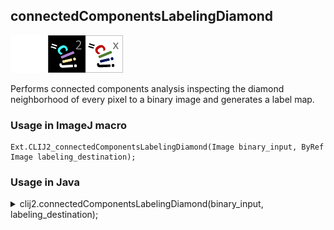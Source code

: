 ## connectedComponentsLabelingDiamond
<img src="images/mini_empty_logo.png"/><img src="images/mini_clij2_logo.png"/><img src="images/mini_clijx_logo.png"/>

Performs connected components analysis inspecting the diamond neighborhood of every pixel to a binary image and generates a label map.

### Usage in ImageJ macro
```
Ext.CLIJ2_connectedComponentsLabelingDiamond(Image binary_input, ByRef Image labeling_destination);
```


### Usage in Java
<details>
<summary>
clij2.connectedComponentsLabelingDiamond(binary_input, labeling_destination);
</summary>
```
// init CLIJ and GPU
import net.haesleinhuepf.clij2.CLIJ2;
import net.haesleinhuepf.clij.clearcl.ClearCLBuffer;
CLIJ2 clij2 = CLIJ2.getInstance();

// get input parameters
ClearCLBuffer binary_input = clij2.push(binary_inputImagePlus);
labeling_destination = clij2.create(binary_input);
```

```
// Execute operation on GPU
clij2.connectedComponentsLabelingDiamond(binary_input, labeling_destination);
```

```
//show result
labeling_destinationImagePlus = clij2.pull(labeling_destination);
labeling_destinationImagePlus.show();

// cleanup memory on GPU
clij2.release(binary_input);
clij2.release(labeling_destination);
```
</details>


### Usage in Matlab
<details>
<summary>
clij2.connectedComponentsLabelingDiamond(binary_input, labeling_destination);
</summary>
```
% init CLIJ and GPU
clij2 = init_clatlab();

% get input parameters
binary_input = clij2.pushMat(binary_input_matrix);
labeling_destination = clij2.create(binary_input);
```

```
% Execute operation on GPU
clij2.connectedComponentsLabelingDiamond(binary_input, labeling_destination);
```

```
% show result
labeling_destination = clij2.pullMat(labeling_destination)

% cleanup memory on GPU
clij2.release(binary_input);
clij2.release(labeling_destination);
```
</details>


### Usage in Icy
<details>
<summary>
clij2.connectedComponentsLabelingDiamond(binary_input, labeling_destination);
</summary>
```
// init CLIJ and GPU
importClass(net.haesleinhuepf.clicy.CLICY);
importClass(Packages.icy.main.Icy);

clij2 = CLICY.getInstance();

// get input parameters
binary_input_sequence = getSequence();binary_input = clij2.pushSequence(binary_input_sequence);
labeling_destination = clij2.create(binary_input);
```

```
// Execute operation on GPU
clij2.connectedComponentsLabelingDiamond(binary_input, labeling_destination);
```

```
// show result
labeling_destination_sequence = clij2.pullSequence(labeling_destination)
Icy.addSequence(labeling_destination_sequence
// cleanup memory on GPU
clij2.release(binary_input);
clij2.release(labeling_destination);
```
</details>


[Back to CLIJ2 reference](https://clij.github.io/clij2-docs/reference)
[Back to CLIJ2 documentation](https://clij.github.io/clij2-docs)

[Imprint](https://clij.github.io/imprint)
